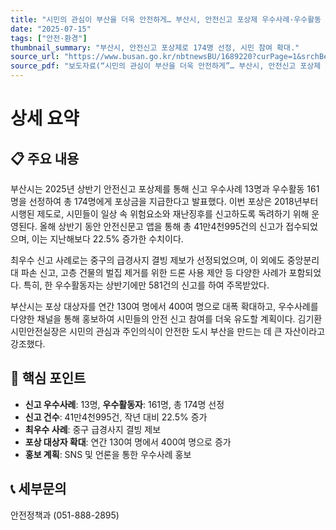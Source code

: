```yaml
---
title: "시민의 관심이 부산을 더욱 안전하게… 부산시, 안전신고 포상제 우수사례·우수활동 174명 선정"
date: "2025-07-15"
tags: ["안전·환경"]
thumbnail_summary: "부산시, 안전신고 포상제로 174명 선정, 시민 참여 확대."
source_url: "https://www.busan.go.kr/nbtnewsBU/1689220?curPage=1&srchBeginDt=&srchEndDt=&srchKey=&srchText="
source_pdf: "보도자료(“시민의 관심이 부산을 더욱 안전하게”… 부산시, 안전신고 포상제 우수사례·우수활동 174명 선정).pdf"
---
```


# 상세 요약

## 📋 주요 내용
부산시는 2025년 상반기 안전신고 포상제를 통해 신고 우수사례 13명과 우수활동 161명을 선정하여 총 174명에게 포상금을 지급한다고 발표했다. 이번 포상은 2018년부터 시행된 제도로, 시민들이 일상 속 위험요소와 재난징후를 신고하도록 독려하기 위해 운영된다. 올해 상반기 동안 안전신문고 앱을 통해 총 41만4천995건의 신고가 접수되었으며, 이는 지난해보다 22.5% 증가한 수치이다.

최우수 신고 사례로는 중구의 급경사지 결빙 제보가 선정되었으며, 이 외에도 중앙분리대 파손 신고, 고층 건물의 벌집 제거를 위한 드론 사용 제안 등 다양한 사례가 포함되었다. 특히, 한 우수활동자는 상반기에만 581건의 신고를 하여 주목받았다.

부산시는 포상 대상자를 연간 130여 명에서 400여 명으로 대폭 확대하고, 우수사례를 다양한 채널을 통해 홍보하여 시민들의 안전 신고 참여를 더욱 유도할 계획이다. 김기환 시민안전실장은 시민의 관심과 주인의식이 안전한 도시 부산을 만드는 데 큰 자산이라고 강조했다.

## 🎯 핵심 포인트
- **신고 우수사례**: 13명, **우수활동자**: 161명, 총 174명 선정
- **신고 건수**: 41만4천995건, 작년 대비 22.5% 증가
- **최우수 사례**: 중구 급경사지 결빙 제보
- **포상 대상자 확대**: 연간 130여 명에서 400여 명으로 증가
- **홍보 계획**: SNS 및 언론을 통한 우수사례 홍보

## 📞 세부문의
안전정책과 (051-888-2895)